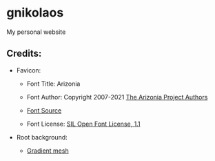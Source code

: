 # gnikolaos

My personal website

## Credits:

- Favicon:

    - Font Title: Arizonia

    - Font Author: Copyright 2007-2021 [The Arizonia Project Authors](https://github.com/googlefonts/arizonia)

    - [Font Source](http://fonts.gstatic.com/s/arizonia/v19/neIIzCemt4A5qa7mv6WGHK06UY30.ttf)

    - Font License: [SIL Open Font License, 1.1](http://scripts.sil.org/OFL)

- Root background:

    - [Gradient mesh](https://meshgradient.in/)
